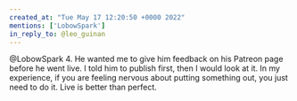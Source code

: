 ```yaml
---
created_at: "Tue May 17 12:20:50 +0000 2022"
mentions: ['LobowSpark']
in_reply_to: @leo_guinan
---
```


@LobowSpark 4. He wanted me to give him feedback on his Patreon page before he went live. I told him to publish first, then I would look at it. In my experience, if you are feeling nervous about putting something out, you just need to do it. Live is better than perfect.